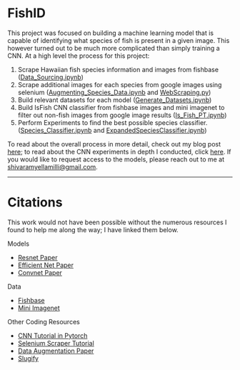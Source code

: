 # FishID
This project was focused on building a machine learning model that is capable of identifying what species of fish is present in a given image. This however turned out to be much more complicated than simply training a CNN. At a high level the process for this project:

1. Scrape Hawaiian fish species information and images from fishbase ([Data_Sourcing.ipynb](https://github.com/syellamilli/FishID/blob/master/Data_Sourcing.ipynb))
2. Scrape additional images for each species from google images using selenium ([Augmenting_Species_Data.ipynb](https://github.com/syellamilli/FishID/blob/master/Augmenting_Species_Data.ipynb) and [WebScraping.py](https://github.com/syellamilli/FishID/blob/master/WebScraping.py))
3. Build relevant datasets for each model ([Generate_Datasets.ipynb](https://github.com/syellamilli/FishID/blob/master/Generate_Datasets.ipynb))
4. Build IsFish CNN classifier from fishbase images and mini imagenet to filter out non-fish images from google image results ([Is_Fish_PT.ipynb](https://github.com/syellamilli/FishID/blob/master/Is_Fish_PT.ipynb))
5. Perform Experiments to find the best possible species classifier. ([Species_Classifier.ipynb](https://github.com/syellamilli/FishID/blob/master/Species_Classifier.ipynb) and [ExpandedSpeciesClassifier.ipynb](https://github.com/syellamilli/FishID/blob/master/ExpandedSpeciesClassifier.ipynb))

To read about the overall process in more detail, check out my blog post [here](https://syellamilli.github.io/fish_classifier.html); to read about the CNN experiments in depth I conducted, click [here](https://syellamilli.github.io/fc_details.html). If you would like to request access to the models, please reach out to me at shivaramyellamilli@gmail.com.


---
# Citations
This work would not have been possible without the numerous resources I found to help me along the way; I have linked them below.

Models

- [Resnet Paper](https://arxiv.org/abs/1512.03385v1)
- [Efficient Net Paper](https://arxiv.org/abs/1905.11946)
- [Convnet Paper](https://arxiv.org/abs/2201.03545)

Data

- [Fishbase](https://www.fishbase.se/search.php)
- [Mini Imagenet](https://image-net.org/)

Other Coding Resources

- [CNN Tutorial in Pytorch](https://pytorch.org/tutorials/beginner/transfer_learning_tutorial.html)
- [Selenium Scraper Tutorial](https://medium.com/geekculture/scraping-images-using-selenium-f35fab26b122)
- [Data Augmentation Paper](https://journalofbigdata.springeropen.com/articles/10.1186/s40537-019-0197-0)
- [Slugify](https://github.com/django/django/blob/master/django/utils/text.py)
